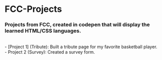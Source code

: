 # FCC-Projects
### Projects from FCC, created in codepen that will display the learned HTML/CSS languages.
<br>
- [Project 1] (Tribute): Built a tribute page for my favorite basketball player.<br>
- Project 2 (Survey): Created a survey form.
